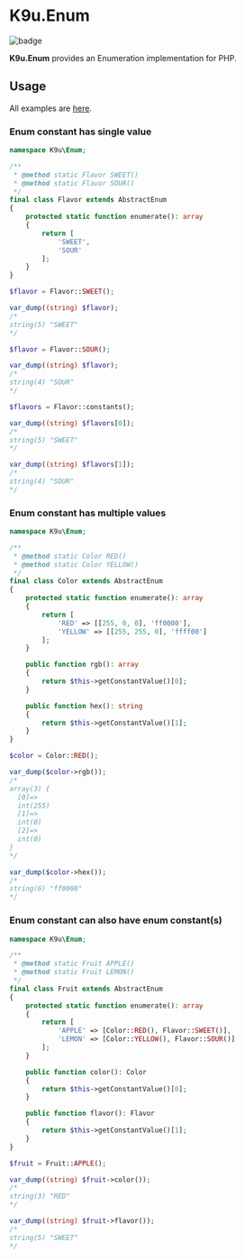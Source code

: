 # K9u.Enum

![badge](https://github.com/kawanamiyuu/K9u.Enum/workflows/CI/badge.svg)

**K9u.Enum** provides an Enumeration implementation for PHP.

## Usage

All examples are [here](examples).

### Enum constant has single value

```php
namespace K9u\Enum;

/**
 * @method static Flavor SWEET()
 * @method static Flavor SOUR()
 */
final class Flavor extends AbstractEnum
{
    protected static function enumerate(): array
    {
        return [
            'SWEET',
            'SOUR'
        ];
    }
}
```

```php
$flavor = Flavor::SWEET();

var_dump((string) $flavor);
/*
string(5) "SWEET"
*/
```

```php
$flavor = Flavor::SOUR();

var_dump((string) $flavor);
/*
string(4) "SOUR"
*/
```

```php
$flavors = Flavor::constants();

var_dump((string) $flavors[0]);
/*
string(5) "SWEET"
*/

var_dump((string) $flavors[1]);
/*
string(4) "SOUR"
*/
```

### Enum constant has multiple values

```php
namespace K9u\Enum;

/**
 * @method static Color RED()
 * @method static Color YELLOW()
 */
final class Color extends AbstractEnum
{
    protected static function enumerate(): array
    {
        return [
            'RED' => [[255, 0, 0], 'ff0000'],
            'YELLOW' => [[255, 255, 0], 'ffff00']
        ];
    }

    public function rgb(): array
    {
        return $this->getConstantValue()[0];
    }

    public function hex(): string
    {
        return $this->getConstantValue()[1];
    }
}
```

```php
$color = Color::RED();

var_dump($color->rgb());
/*
array(3) {
  [0]=>
  int(255)
  [1]=>
  int(0)
  [2]=>
  int(0)
}
*/

var_dump($color->hex());
/*
string(6) "ff0000"
*/
```

### Enum constant can also have enum constant(s)

```php
namespace K9u\Enum;

/**
 * @method static Fruit APPLE()
 * @method static Fruit LEMON()
 */
final class Fruit extends AbstractEnum
{
    protected static function enumerate(): array
    {
        return [
            'APPLE' => [Color::RED(), Flavor::SWEET()],
            'LEMON' => [Color::YELLOW(), Flavor::SOUR()]
        ];
    }

    public function color(): Color
    {
        return $this->getConstantValue()[0];
    }

    public function flavor(): Flavor
    {
        return $this->getConstantValue()[1];
    }
}
```

```php
$fruit = Fruit::APPLE();

var_dump((string) $fruit->color());
/*
string(3) "RED"
*/

var_dump((string) $fruit->flavor());
/*
string(5) "SWEET"
*/
```
